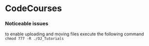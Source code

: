 # CodeCourses


### Noticeable issues
to enable uploading and moving files execute the following command <br>
`chmod 777 -R ./OJ_Tutorials`

